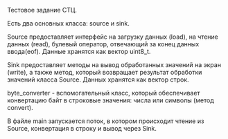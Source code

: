 Тестовое задание СТЦ.

Есть два основных класса: source и sink.

Source предоставляет интерфейс на загрузку данных (load), на чтение данных (read), булевый оператор, отвечающий за конец
данных ввода(eof). Данные хранятся как вектор uint8_t.

Sink предоставляет методы на вывод обработанных значений на экран (write), а также метод, который возвращает результат
обработки значений класса Source. Данных хранятся как вектор строк.

byte_converter - вспомогательный класс, который обеспечивает конвертацию байт в строковые значения: числа или символы (метод
convert).

В файле main запускается поток, в котором происходит чтение из Source, конвертация в строку и вывод через Sink.
